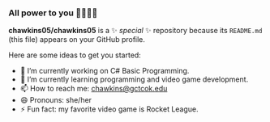 ### All power to you ✊🏾💥💯

**chawkins05/chawkins05** is a ✨ _special_ ✨ repository because its `README.md` (this file) appears on your GitHub profile.

Here are some ideas to get you started:

- 🔭 I’m currently working on C# Basic Programming.
- 🌱 I’m currently learning programming and video game development.
- 📫 How to reach me: chawkins@gctcok.edu
- 😄 Pronouns: she/her
- ⚡ Fun fact: my favorite video game is Rocket League.
